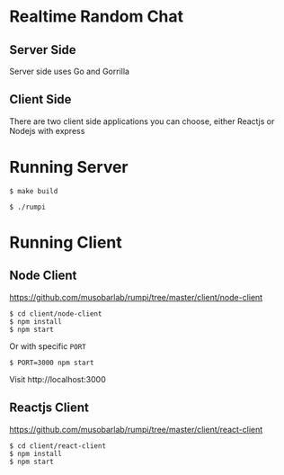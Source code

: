# Realtime Random Chat

## Server Side
Server side uses Go and Gorrilla

## Client Side
There are two client side applications you can choose, either Reactjs or Nodejs with express

# Running Server

```shell
$ make build

$ ./rumpi
```

# Running Client

## Node Client
https://github.com/musobarlab/rumpi/tree/master/client/node-client
```shell
$ cd client/node-client
$ npm install
$ npm start
```

Or with specific `PORT`

```shell
$ PORT=3000 npm start
```

Visit http://localhost:3000

## Reactjs Client
https://github.com/musobarlab/rumpi/tree/master/client/react-client
```shell
$ cd client/react-client
$ npm install
$ npm start
```